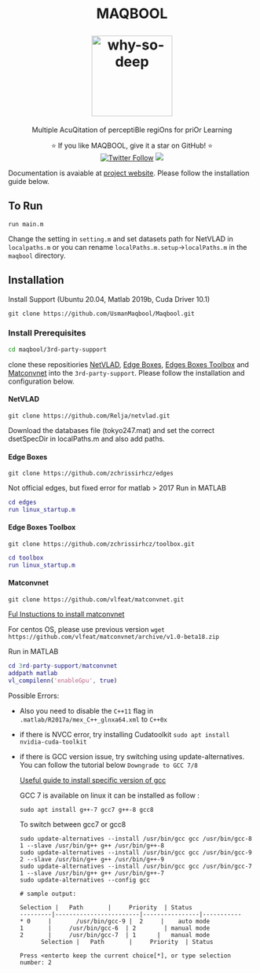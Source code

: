 
<h1 align="center">
  <p align="center">MAQBOOL</p>
  <a href="https://usmanmaqbool.github.io/why-so-deep"><img src="https://usmanmaqbool.github.io/assets/images/maqbool/maqbool.png" alt="why-so-deep" style="height: 164px;"></a>
  

</h1>
<p align="center">Multiple AcuQitation of perceptiBle regiOns for priOr Learning </p>
<p align="center">
  ⭐️ If you like MAQBOOL, give it a star on GitHub! ⭐️
  <br>
  <a href="https://twitter.com/MUsmanMBhutta"><img src="https://img.shields.io/twitter/follow/MUsmanMBhutta.svg?style=social" alt="Twitter Follow" /></a>
  <a href="#license"><img src="https://img.shields.io/github/license/sourcerer-io/hall-of-fame.svg?colorB=ff0000"></a>
</p>

Documentation is avaiable at [project website](https://usmanmaqbool.github.io/why-so-deep). Please follow the installation guide below.

## To Run
```
run main.m
```
Change the setting in `setting.m` and set datasets path for NetVLAD in `localpaths.m` or you can rename `localPaths.m.setup`->`localPaths.m` in the `maqbool` directory.


## Installation
Install Support (Ubuntu 20.04, Matlab 2019b, Cuda Driver 10.1)

```
git clone https://github.com/UsmanMaqbool/Maqbool.git
```
### Install Prerequisites

```sh
cd maqbool/3rd-party-support
```

clone these repositiories [NetVLAD](#netvlad), [Edge Boxes](#edge-boxes), [Edges Boxes Toolbox](#edge-boxes-toolbox) and [Matconvnet](#Matconvnet) into the `3rd-party-support`. Please follow the installation and configuration below.

#### NetVLAD
```
git clone https://github.com/Relja/netvlad.git
```
Download the databases file (tokyo247.mat) and set the correct dsetSpecDir in localPaths.m and also add paths. 

#### Edge Boxes
```
git clone https://github.com/zchrissirhcz/edges
```
Not official edges, but fixed error for matlab > 2017
Run in MATLAB
```matlab
cd edges
run linux_startup.m
```

#### Edge Boxes Toolbox
```
git clone https://github.com/zchrissirhcz/toolbox.git
```
```matlab
cd toolbox
run linux_startup.m
```

#### Matconvnet
```
git clone https://github.com/vlfeat/matconvnet.git
```
[Ful Instuctions to install matconvnet](https://www.vlfeat.org/matconvnet/install/)

For centos OS, please use previous version `wget https://github.com/vlfeat/matconvnet/archive/v1.0-beta18.zip`

Run in MATLAB
```matlab
cd 3rd-party-support/matconvnet
addpath matlab 
vl_compilenn('enableGpu', true)
```

Possible Errors:

- Also you need to disable the `C++11` flag in `.matlab/R2017a/mex_C++_glnxa64.xml` to `C++0x` 
- if there is NVCC error, try installing Cudatoolkit
`sudo apt install nvidia-cuda-toolkit`
- if there is GCC version issue, try switching using update-alternatives. You can follow the tutorial below `Downgrade to GCC 7/8`

  [Useful guide to install specific version of gcc](https://unix.stackexchange.com/questions/410723/how-to-install-a-specific-version-of-gcc-in-kali-linux)

  GCC 7 is available on linux it can be installed as follow :
  ```
  sudo apt install g++-7 gcc7 g++-8 gcc8
  ```    

  To switch between gcc7 or gcc8

  ```
  sudo update-alternatives --install /usr/bin/gcc gcc /usr/bin/gcc-8 1 --slave /usr/bin/g++ g++ /usr/bin/g++-8
  sudo update-alternatives --install /usr/bin/gcc gcc /usr/bin/gcc-9 2 --slave /usr/bin/g++ g++ /usr/bin/g++-9
  sudo update-alternatives --install /usr/bin/gcc gcc /usr/bin/gcc-7 1 --slave /usr/bin/g++ g++ /usr/bin/g++-7
  sudo update-alternatives --config gcc

  # sample output:

  Selection |   Path       |     Priority  | Status
  ---------|------------------------|----------------|-----------
  * 0     |       /usr/bin/gcc-9 |  2     |    auto mode
  1       |     /usr/bin/gcc-6  | 2        | manual mode
  2       |     /usr/bin/gcc-7  | 1      |   manual mode
        Selection |   Path       |     Priority  | Status

  Press <enterto keep the current choice[*], or type selection number: 2
  ```  